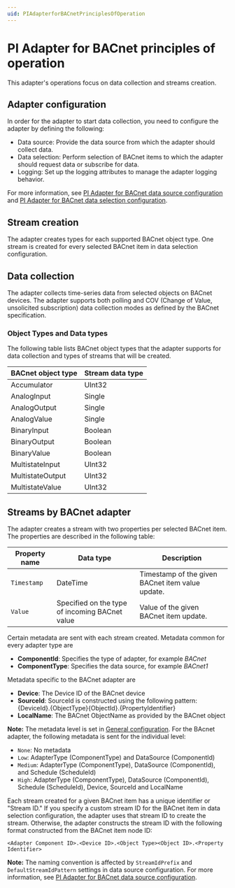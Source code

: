 ```yaml
---
uid: PIAdapterforBACnetPrinciplesOfOperation
---
```


# PI Adapter for BACnet principles of operation

This adapter's operations focus on data collection and streams creation. 

## Adapter configuration

In order for the adapter to start data collection, you need to configure the adapter by defining the following:

- Data source: Provide the data source from which the adapter should collect data.
- Data selection: Perform selection of BACnet items to which the adapter should request data or subscribe for data.
- Logging: Set up the logging attributes to manage the adapter logging behavior.

For more information, see [PI Adapter for BACnet data source configuration](xref:PIAdapterforBACnetDataSourceConfiguration) and [PI Adapter for BACnet data selection configuration](xref:PIAdapterforBACnetDataSelectionConfiguration). 

## Stream creation

The adapter creates types for each supported BACnet object type. One stream is created for every selected BACnet item in data selection configuration.

## Data collection

The adapter collects time-series data from selected objects on BACnet devices. The adapter supports both polling and COV (Change of Value, unsolicited subscription) data collection modes as defined by the BACnet specification.

### Object Types and Data types
The following table lists BACnet object types that the adapter supports for data collection and types of streams that will be created.

| BACnet object type | Stream data type |
|------------------|------------------|
| Accumulator       | UInt32  |
| AnalogInput       | Single  |
| AnalogOutput      | Single  |
| AnalogValue       | Single  |
| BinaryInput       | Boolean |
| BinaryOutput      | Boolean |
| BinaryValue       | Boolean |
| MultistateInput   | UInt32  |
| MultistateOutput  | UInt32  |
| MultistateValue   | UInt32  |

## Streams by BACnet adapter

The adapter creates a stream with two properties per selected BACnet item. The properties are described in the following table:

| Property name | Data type | Description |
|---------------|-----------|-------------|
| `Timestamp`     | DateTime  | Timestamp of the given BACnet item value update. |
| `Value`         | Specified on the type of incoming BACnet value | Value of the given BACnet item update. |

Certain metadata are sent with each stream created. Metadata common for every adapter type are

- **ComponentId**: Specifies the type of adapter, for example _BACnet_
- **ComponentType**: Specifies the data source, for example _BACnet1_

Metadata specific to the BACnet adapter are

- **Device**: The Device ID of the BACnet device
- **SourceId**: SourceId is constructed using the following pattern: {DeviceId}.{ObjectType}{ObjectId}.{PropertyIdentifier} 
- **LocalName**: The BACnet ObjectName as provided by the BACnet object

**Note:** The metadata level is set in [General configuration](xref:GeneralConfiguration). For the BAcnet adapter, the following metadata is sent for the individual level:

- `None`: No metadata
- `Low`: AdapterType (ComponentType) and DataSource (ComponentId)
- `Medium`: AdapterType (ComponentType), DataSource (ComponentId), and Schedule (ScheduleId)
- `High`: AdapterType (ComponentType), DataSource (ComponentId), Schedule (ScheduleId), Device, SourceId and LocalName

Each stream created for a given BACnet item has a unique identifier or "Stream ID." If you specify a custom stream ID for the BACnet item in data selection configuration, the adapter uses that stream ID to create the stream. Otherwise, the adapter constructs the stream ID with the following format constructed from the BACnet item node ID:

```
<Adapter Component ID>.<Device ID>.<Object Type><Object ID>.<Property Identifier>
```

**Note:** The naming convention is affected by `StreamIdPrefix` and `DefaultStreamIdPattern` settings in data source configuration. For more information, see [PI Adapter for BACnet data source configuration](xref:PIAdapterforBACnetDataSourceConfiguration).
